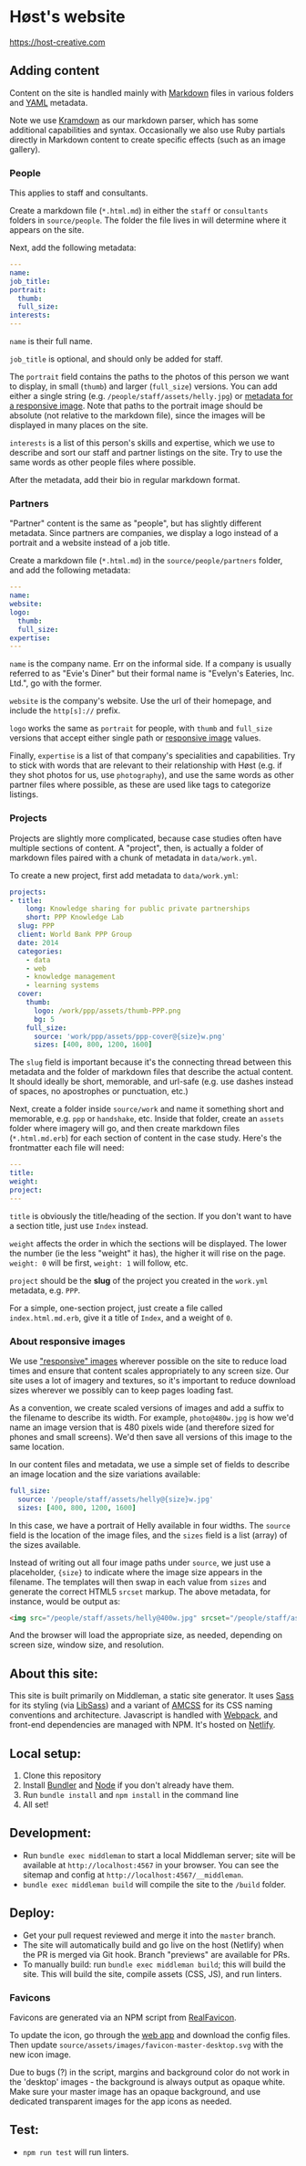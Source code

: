 # Høst's website
https://host-creative.com

## Adding content

Content on the site is handled mainly with [Markdown](https://daringfireball.net/projects/markdown/) files in various folders and [YAML](https://en.wikipedia.org/wiki/YAML) metadata.

Note we use [Kramdown](https://kramdown.gettalong.org/syntax.html) as our markdown parser, which has some additional capabilities and syntax. Occasionally we also use Ruby partials directly in Markdown content to create specific effects (such as an image gallery).

### People

This applies to staff and consultants.

Create a markdown file (`*.html.md`) in either the `staff` or `consultants` folders in `source/people`. The folder the file lives in will determine where it appears on the site.

Next, add the following metadata:

````yml
---
name:
job_title:
portrait:
  thumb:
  full_size:
interests:
---
````

`name` is their full name.

`job_title` is optional, and should only be added for staff.

The `portrait` field contains the paths to the photos of this person we want to display, in small (`thumb`) and larger (`full_size`) versions. You can add either a single string (e.g. `/people/staff/assets/helly.jpg`) or [metadata for a responsive image](#about-responsive-images). Note that paths to the portrait image should be absolute (not relative to the markdown file), since the images will be displayed in many places on the site.

`interests` is a list of this person's skills and expertise, which we use to describe and sort our staff and partner listings on the site. Try to use the same words as other people files where possible.

After the metadata, add their bio in regular markdown format.

### Partners

"Partner" content is the same as "people", but has slightly different metadata. Since partners are companies, we display a logo instead of a portrait and a website instead of a job title.

Create a markdown file (`*.html.md`) in the `source/people/partners` folder, and add the following metadata:

````yml
---
name:
website:
logo:
  thumb:
  full_size:
expertise:
---
````

`name` is the company name. Err on the informal side. If a company is usually referred to as "Evie's Diner" but their formal name is "Evelyn's Eateries, Inc. Ltd.", go with the former.

`website` is the company's website. Use the url of their homepage, and include the `http[s]://` prefix.

`logo` works the same as `portrait` for people, with `thumb` and `full_size` versions that accept either single path or [responsive image](#about-responsive-images) values.

Finally, `expertise` is a list of that company's specialities and capabilities. Try to stick with words that are relevant to their relationship with Høst (e.g. if they shot photos for us, use `photography`), and use the same words as other partner files where possible, as these are used like tags to categorize listings.

### Projects

Projects are slightly more complicated, because case studies often have multiple sections of content. A "project", then, is actually a folder of markdown files paired with a chunk of metadata in `data/work.yml`.

To create a new project, first add metadata to `data/work.yml`:

````yml
projects:
- title:
    long: Knowledge sharing for public private partnerships
    short: PPP Knowledge Lab
  slug: PPP
  client: World Bank PPP Group
  date: 2014
  categories:
    - data
    - web
    - knowledge management
    - learning systems
  cover:
    thumb:
      logo: /work/ppp/assets/thumb-PPP.png
      bg: 5
    full_size:
      source: 'work/ppp/assets/ppp-cover@{size}w.png'
      sizes: [400, 800, 1200, 1600]
````

The `slug` field is important because it's the connecting thread between this metadata and the folder of markdown files that describe the actual content. It should ideally be short, memorable, and url-safe (e.g. use dashes instead of spaces, no apostrophes or punctuation, etc.)

Next, create a folder inside `source/work` and name it something short and memorable, e.g. `ppp` or `handshake`, etc. Inside that folder, create an `assets` folder where imagery will go, and then create markdown files (`*.html.md.erb`) for each section of content in the case study. Here's the frontmatter each file will need:

````yml
---
title:
weight:
project:
---
````

`title` is obviously the title/heading of the section. If you don't want to have a section title, just use `Index` instead.

`weight` affects the order in which the sections will be displayed. The lower the number (ie the less "weight" it has), the higher it will rise on the page. `weight: 0` will be first, `weight: 1` will follow, etc.

`project` should be the **slug** of the project you created in the `work.yml` metadata, e.g. `PPP`.

For a simple, one-section project, just create a file called `index.html.md.erb`, give it a title of `Index`, and a weight of `0`.

### About responsive images

We use ["responsive" images](https://developer.mozilla.org/en-US/docs/Learn/HTML/Multimedia_and_embedding/Responsive_images) wherever possible on the site to reduce load times and ensure that content scales appropriately to any screen size. Our site uses a lot of imagery and textures, so it's important to reduce download sizes wherever we possibly can to keep pages loading fast.

As a convention, we create scaled versions of images and add a suffix to the filename to describe its width. For example, `photo@480w.jpg` is how we'd name an image version that is 480 pixels wide (and therefore sized for phones and small screens). We'd then save all versions of this image to the same location.

In our content files and metadata, we use a simple set of fields to describe an image location and the size variations available:

````yml
full_size:
  source: '/people/staff/assets/helly@{size}w.jpg'
  sizes: [400, 800, 1200, 1600]
````

In this case, we have a portrait of Helly available in four widths. The `source` field is the location of the image files, and the `sizes` field is a list (array) of the sizes available.

Instead of writing out all four image paths under `source`, we just use a placeholder, `{size}` to indicate where the image size appears in the filename. The templates will then swap in each value from `sizes` and generate the correct HTML5 `srcset` markup. The above metadata, for instance, would be output as:

````html
<img src="/people/staff/assets/helly@400w.jpg" srcset="/people/staff/assets/helly@800w.jpg 800w, /people/staff/assets/helly@1200w.jpg 1200w, /people/staff/assets/helly@1600w.jpg 1600w" alt="Helly Stoyanova">
````

And the browser will load the appropriate size, as needed, depending on screen size, window size, and resolution.

## About this site:

This site is built primarily on Middleman, a static site generator. It uses [Sass](http://sass-lang.com) for its styling (via [LibSass](https://github.com/sass/sassc-ruby)) and a variant of [AMCSS](https://amcss.github.io) for its CSS naming conventions and architecture. Javascript is handled with [Webpack](https://webpack.js.org), and front-end dependencies are managed with NPM. It's hosted on [Netlify](http://netlify.com).

## Local setup:

1. Clone this repository
2. Install [Bundler](http://bundler.io) and [Node](https://nodejs.org/en/) if you don't already have them.
3. Run `bundle install` and `npm install` in the command line
4. All set!

## Development:

- Run `bundle exec middleman` to start a local Middleman server; site will be available at `http://localhost:4567` in your browser. You can see the sitemap and config at `http://localhost:4567/__middleman`.
- `bundle exec middleman build` will compile the site to the `/build` folder.

## Deploy:

- Get your pull request reviewed and merge it into the `master` branch.
- The site will automatically build and go live on the host (Netlify) when the PR is merged via Git hook. Branch "previews" are available for PRs.
- To manually build: run `bundle exec middleman build`; this will build the site. This will build the site, compile assets (CSS, JS), and run linters.

### Favicons

Favicons are generated via an NPM script from [RealFavicon](https://realfavicongenerator.net/favicon_result?file_id=p1ecim1013taq1ur0gd0vq0g846&technology=node_cli).

To update the icon, go through the [web app](https://realfavicongenerator.net/favicon/node_cli) and download the config files. Then update `source/assets/images/favicon-master-desktop.svg` with the new icon image.

Due to bugs (?) in the script, margins and background color do not work in the 'desktop' images - the background is always output as opaque white. Make sure your master image has an opaque background, and use dedicated transparent images for the app icons as needed.

## Test:

- `npm run test` will run linters.
